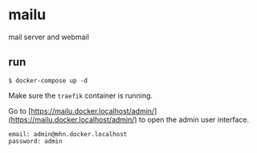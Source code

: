 # mailu

mail server and webmail

## run

    $ docker-compose up -d

Make sure the `traefik` container is running.

Go to [https://mailu.docker.localhost/admin/](https://mailu.docker.localhost/admin/) to open the admin user interface.

    email: admin@mhn.docker.localhost
    password: admin

